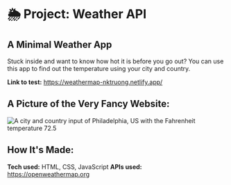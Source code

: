 # 🌦 Project: Weather API

## A Minimal Weather App

Stuck inside and want to know how hot it is before you go out? You can use this app to find out the temperature using your city and country.

**Link to test:** https://weathermap-nktruong.netlify.app/

## A Picture of the Very Fancy Website:
![A city and country input of Philadelphia, US with the Fahrenheit temperature 72.5](https://user-images.githubusercontent.com/88857875/135169907-b7a86b9a-e0d0-4354-80e9-4dfed80d6d1f.png)

## How It's Made:

**Tech used:** HTML, CSS, JavaScript
**APIs used:** https://openweathermap.org
